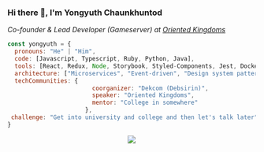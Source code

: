 ### Hi there 👋, I'm Yongyuth Chaunkhuntod

<p><em>Co-founder & Lead Developer (Gameserver) at <a href="https://web.oriented.in.th">Oriented Kingdoms</a></em></p>

```javascript
const yongyuth = {
  pronouns: "He" | "Him",
  code: [Javascript, Typescript, Ruby, Python, Java],
  tools: [React, Redux, Node, Storybook, Styled-Components, Jest, Docker],
  architecture: ["Microservices", "Event-driven", "Design system pattern"],
  techCommunities: {
                        coorganizer: "Dekcom (Debsirin)",
                        speaker: "Oriented Kingdoms",
                        mentor: "College in somewhere"
                      },
 challenge: "Get into university and college and then let's talk later"
}
```
<p align="center">
    <img src="https://thumbs.gfycat.com/UnpleasantThisKakarikis-size_restricted.gif">
</p>
